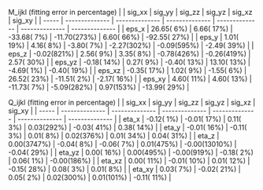 M_ijkl (fitting error in percentage)
|        | sig_xx         | sig_yy         | sig_zz         | sig_yz         | sig_xz         | sig_xy         |
| -----  | -------------- | -------------- | -------------- | -------------- | -------------- | -------------- |
| eps_x  |   26.65(  6%) |    6.66( 17%) |  -33.68(  7%) |  -11.70(273%) |    6.60( 66%) |  -92.55( 27%) |
| eps_y  |    1.01( 19%) |    4.16(  8%) |   -3.80(  7%) |   -2.27(302%) |   -0.09(595%) |   -2.49( 39%) |
| eps_z  |   -0.02(821%) |    2.56(  9%) |    3.35(  8%) |   -0.78(426%) |   -0.26(419%) |    2.57( 30%) |
| eps_yz |   -0.18( 14%) |    0.27(  9%) |   -0.40( 13%) |   13.10( 13%) |   -4.69(  1%) |   -0.40( 19%) |
| eps_xz |   -0.35( 17%) |    1.02(  9%) |   -1.55(  6%) |   26.52( 23%) |  -11.51(  2%) |   -2.17( 16%) |
| eps_xy |    4.60( 11%) |    4.60( 13%) |  -11.73(  7%) |   -5.09(282%) |    0.97(153%) |  -13.99( 29%) |


Q_ijkl (fitting error in percentage)
|        | sig_xx         | sig_yy         | sig_zz         | sig_yz         | sig_xz         | sig_xy         |
| -----  | -------------- | -------------- | -------------- | -------------- | -------------- | -------------- |
| eta_x  |   -0.12(  1%) |   -0.01( 17%) |    0.11(  3%) |    0.03(292%) |   -0.03( 41%) |    0.38( 14%) |
| eta_y  |   -0.01( 16%) |   -0.11(  3%) |    0.01(  8%) |    0.02(376%) |    0.01( 34%) |    0.04( 31%) |
| eta_z  |    0.00(3747%) |   -0.04(  8%) |   -0.06(  7%) |    0.01(475%) |   -0.00(13010%) |   -0.04( 29%) |
| eta_yz |    0.00( 16%) |    0.00(495%) |   -0.00(919%) |   -0.18(  2%) |    0.06(  1%) |   -0.00(186%) |
| eta_xz |    0.00( 11%) |   -0.01( 10%) |    0.01( 12%) |   -0.15( 28%) |    0.08(  3%) |    0.01(  8%) |
| eta_xy |    0.03(  7%) |   -0.02( 21%) |    0.05(  2%) |    0.02(300%) |    0.01(101%) |   -0.11( 11%) |
